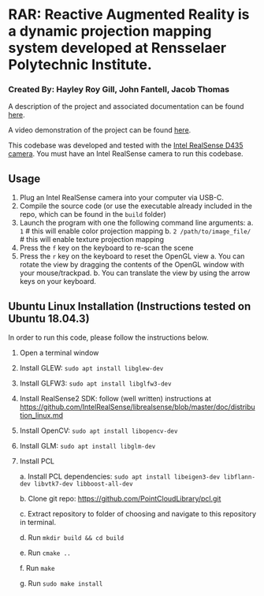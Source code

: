 # RAR: Reactive Augmented Reality is a dynamic projection mapping system developed at Rensselaer Polytechnic Institute.
### Created By: Hayley Roy Gill, John Fantell, Jacob Thomas

A description of the project and associated documentation can be found [here](https://docs.google.com/document/d/1wBSYk6mY-V3U5HuCtDWflDMBsRbJjLrnCX-JDJTwIB0/edit?usp=sharing).

A video demonstration of the project can be found [here](https://youtu.be/G3er5F2yGaY).

This codebase was developed and tested with the [Intel RealSense D435 camera](https://www.intelrealsense.com/depth-camera-d435/). You must have an Intel RealSense camera to run this codebase.

## Usage

   1. Plug an Intel RealSense camera into your computer via USB-C.
   2. Compile the source code (or use the executable already included in the repo, which can be found in the `build` folder)
   3. Launch the program with one the following command line arguments:
       a. `1` # this will enable color projection mapping
       b. `2 /path/to/image_file/` # this will enable texture projection mapping
   4. Press the `f` key on the keyboard to re-scan the scene
   5. Press the `r` key on the keyboard to reset the OpenGL view
       a. You can rotate the view by dragging the contents of the OpenGL window with your mouse/trackpad.
       b. You can translate the view by using the arrow keys on your keyboard.

## Ubuntu Linux Installation (Instructions tested on Ubuntu 18.04.3)

In order to run this code, please follow the instructions below.

1. Open a terminal window

2. Install GLEW: `sudo apt install libglew-dev`

3. Install GLFW3: `sudo apt install libglfw3-dev`

4. Install RealSense2 SDK: follow (well written) instructions at https://github.com/IntelRealSense/librealsense/blob/master/doc/distribution_linux.md

5. Install OpenCV: `sudo apt install libopencv-dev`

6. Install GLM: `sudo apt install libglm-dev`

7. Install PCL

    a. Install PCL dependencies: `sudo apt install libeigen3-dev libflann-dev libvtk7-dev libboost-all-dev`
    
    b. Clone git repo: https://github.com/PointCloudLibrary/pcl.git

    c. Extract repository to folder of choosing and navigate to this repository in terminal.

    d. Run `mkdir build && cd build`
    
    e. Run `cmake ..`
    
    f. Run `make`
    
    g. Run `sudo make install`

